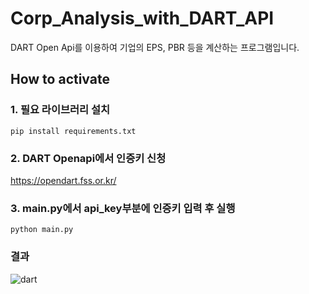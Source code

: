 # Corp_Analysis_with_DART_API
DART Open Api를 이용하여 기업의 EPS, PBR 등을 계산하는 프로그램입니다.

## How to activate

### 1. 필요 라이브러리 설치

```
pip install requirements.txt
```

### 2. DART Openapi에서 인증키 신청

https://opendart.fss.or.kr/

### 3. main.py에서 api_key부분에 인증키 입력 후 실행
```
python main.py
```

### 결과

![dart](https://user-images.githubusercontent.com/65960990/116415223-2ed02e00-a874-11eb-9966-1694e941b6da.png)
